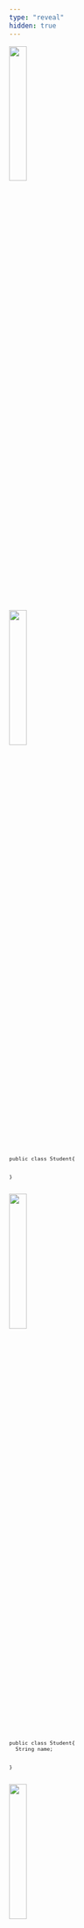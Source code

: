 ```yaml
---
type: "reveal"
hidden: true
---
```


<section>
	<img class="plain" style="width: 25%" src="/images/11.3.methods.student.png">
  <pre class="stretch" style="font-size: .8em"><code class="java">
  </code></pre>
</section>


<section>
	<img class="plain" style="width: 25%" src="/images/11.3.methods.student.png">
  <pre class="stretch" style="font-size: .8em"><code class="java">public class Student{

}</code></pre>
</section>

<section>
	<img class="plain" style="width: 25%" src="/images/11.3.methods.student.png">
  <pre class="stretch" style="font-size: .8em"><code class="java">public class Student{
  String name;

}</code></pre>
</section>

<section>
	<img class="plain" style="width: 25%" src="/images/11.3.methods.student.png">
  <pre class="stretch" style="font-size: .8em"><code class="java">public class Student{
  String name;
  <mark style="background-color: red">name = "test";</mark>

}</code></pre>
</section>


<section>
	<img class="plain" style="width: 25%" src="/images/11.3.methods.student.png">
  <pre class="stretch" style="font-size: .8em"><code class="java">public class Student{
  String name = test;

}</code></pre>
</section>


<section>
	<img class="plain" style="width: 25%" src="/images/11.3.methods.student.png">
  <pre class="stretch" style="font-size: .8em"><code class="java">public class Student{
  String name = test;
  int age = 19;
  String student_id = "123456987";
  int credits = 0;
  double gpa = 0.0;
}</code></pre>
</section>


<section>
	<img class="plain" style="width: 25%" src="/images/11.3.methods.student.png">
  <pre class="stretch" style="font-size: .8em"><code class="java">public class Student{
  public String name = test;
  public int age = 19;
  public String student_id = "123456987";
  public int credits = 0;
  public double gpa = 0.0;
}</code></pre>
</section>



<section>
	<img class="plain" style="width: 25%" src="/images/11.3.methods.student.png">
  <pre class="stretch" style="font-size: .8em"><code class="java">public class Student{
  public String name;
  public int age;
  public String student_id;
  public int credits;
  public double gpa;
}</code></pre>
</section>
